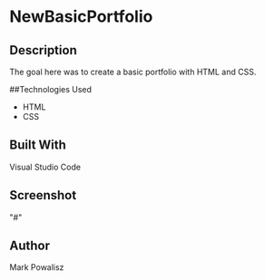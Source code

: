 # NewBasicPortfolio

## Description
The goal here was to create a basic portfolio with HTML and CSS.

##Technologies Used
* HTML
* CSS

## Built With
Visual Studio Code

## Screenshot
"#"

## Author
Mark Powalisz
